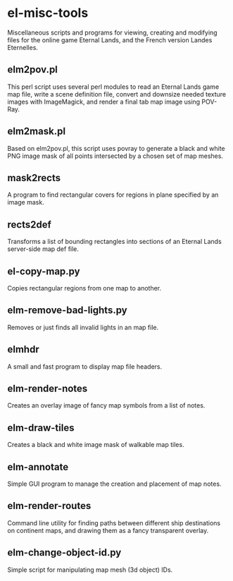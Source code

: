 el-misc-tools
=============
Miscellaneous scripts and programs for viewing, creating and
modifying files for the online game Eternal Lands, and the
French version Landes Eternelles.

elm2pov.pl
----------
This perl script uses several perl modules to read an
Eternal Lands game map file, write a scene definition
file, convert and downsize needed texture images with
ImageMagick, and render a final tab map image using
POV-Ray.

elm2mask.pl
-----------
Based on elm2pov.pl, this script uses povray to generate
a black and white PNG image mask of all points intersected
by a chosen set of map meshes.

mask2rects
----------
A program to find rectangular covers for regions in plane
specified by an image mask.

rects2def
---------
Transforms a list of bounding rectangles into sections of
an Eternal Lands server-side map def file.

el-copy-map.py
--------------
Copies rectangular regions from one map to another.

elm-remove-bad-lights.py
------------------------
Removes or just finds all invalid lights in an map file.

elmhdr
------
A small and fast program to display map file headers.

elm-render-notes
----------------
Creates an overlay image of fancy map symbols from a list
of notes.

elm-draw-tiles
--------------
Creates a black and white image mask of walkable map tiles.

elm-annotate
------------
Simple GUI program to manage the creation and placement
of map notes.

elm-render-routes
-----------------
Command line utility for finding paths between different
ship destinations on continent maps, and drawing them as
a fancy transparent overlay.

elm-change-object-id.py
-----------------------
Simple script for manipulating map mesh (3d object) IDs.

